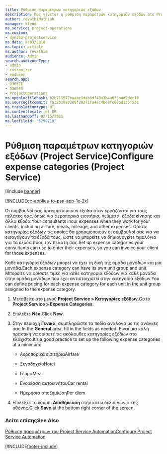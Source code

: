 ```yaml
---
title: Ρύθμιση παραμέτρων κατηγοριών εξόδων
description: Πώς γίνεται η ρύθμιση παραμέτρων κατηγοριών εξόδων στο Project Service
author: revathiMuthiah
manager: kfend
ms.service: project-operations
ms.custom:
- dyn365-projectservice
ms.date: 8/03/2018
ms.topic: article
ms.author: revathim
audience: Admin
search.audienceType:
- admin
- customizer
- enduser
search.app:
- D365CE
- D365PS
- ProjectOperations
ms.openlocfilehash: b2b711977baaae9dabbdf49a3b4a6f3bad9dec18
ms.sourcegitcommit: fa32b1893286f20271fa4ec4be8fc68bd135f53c
ms.translationtype: HT
ms.contentlocale: el-GR
ms.lasthandoff: 02/15/2021
ms.locfileid: "5290719"
---
```

# <a name="configure-expense-categories-project-service"></a><span data-ttu-id="6b735-103">Ρύθμιση παραμέτρων κατηγοριών εξόδων (Project Service)</span><span class="sxs-lookup"><span data-stu-id="6b735-103">Configure expense categories (Project Service)</span></span>

[!include [banner](../includes/psa-now-project-operations.md)]

[!INCLUDE[cc-applies-to-psa-app-1x-2x](../includes/cc-applies-to-psa-app-1x-2x.md)]

<span data-ttu-id="6b735-104">Οι σύμβουλοί σας πραγματοποιούν έξοδα όταν εργάζονται για τους πελάτες σας, όπως για αεροπορικά εισιτήρια, γεύματα, έξοδα κίνησης και άλλα έξοδα.</span><span class="sxs-lookup"><span data-stu-id="6b735-104">Your consultants incur expenses when they work for your clients, including airfare, meals, mileage, and other expenses.</span></span> <span data-ttu-id="6b735-105">Ορίστε κατηγορίες εξόδων τις οποίες θα χρησιμοποιούν οι σύμβουλοί σας για να εισαγάγουν τα έξοδά τους, ώστε να μπορείτε να δημιουργείτε τιμολόγια για τα έξοδα προς τον πελάτη σας.</span><span class="sxs-lookup"><span data-stu-id="6b735-105">Set up expense categories your consultants can use to enter their expenses, so you can invoice your client for those expenses.</span></span>  
  
<span data-ttu-id="6b735-106">Κάθε κατηγορία εξόδων μπορεί να έχει τη δική της ομάδα μονάδων και μια μονάδα.</span><span class="sxs-lookup"><span data-stu-id="6b735-106">Each expense category can have its own unit group and unit.</span></span> <span data-ttu-id="6b735-107">Μπορείτε να ορίσετε τιμές για κάθε κατηγορία εξόδων για κάθε μονάδα στην ομάδα μονάδων που έχει αντιστοιχιστεί στην κατηγορία εξόδων.</span><span class="sxs-lookup"><span data-stu-id="6b735-107">You can define pricing for each expense category for each unit in the unit group assigned to the expense category.</span></span>  
  
1.  <span data-ttu-id="6b735-108">Μεταβείτε στο μενού **Project Service > Κατηγορίες εξόδων**.</span><span class="sxs-lookup"><span data-stu-id="6b735-108">Go to **Project Service > Expense Categories**.</span></span>  
  
2.  <span data-ttu-id="6b735-109">Επιλέξτε **Νέο**.</span><span class="sxs-lookup"><span data-stu-id="6b735-109">Click **New**.</span></span>  
  
3.  <span data-ttu-id="6b735-110">Στην περιοχή **Γενικά**, συμπληρώστε τα πεδία ανάλογα με τις ανάγκες σας.</span><span class="sxs-lookup"><span data-stu-id="6b735-110">In the **General** area, fill in the fields as needed.</span></span> <span data-ttu-id="6b735-111">Είναι μια καλή πρακτική να ορίσετε τις ακόλουθες κατηγορίες εξόδων στο ελάχιστο:</span><span class="sxs-lookup"><span data-stu-id="6b735-111">It’s a good practice to set up the following expense categories at a minimum:</span></span>  
  
    -   <span data-ttu-id="6b735-112">Αεροπορικά εισιτήρια</span><span class="sxs-lookup"><span data-stu-id="6b735-112">Airfare</span></span>  
  
    -   <span data-ttu-id="6b735-113">Ξενοδοχείο</span><span class="sxs-lookup"><span data-stu-id="6b735-113">Hotel</span></span>  
  
    -   <span data-ttu-id="6b735-114">Γεύμα</span><span class="sxs-lookup"><span data-stu-id="6b735-114">Meal</span></span>  
  
    -   <span data-ttu-id="6b735-115">Ενοικίαση αυτοκινήτου</span><span class="sxs-lookup"><span data-stu-id="6b735-115">Car rental</span></span>  
  
    -   <span data-ttu-id="6b735-116">Ημερήσια αποζημίωση</span><span class="sxs-lookup"><span data-stu-id="6b735-116">Per diem</span></span>  
  
4.  <span data-ttu-id="6b735-117">Επιλέξτε το κουμπί **Αποθήκευση** στην κάτω δεξιά γωνία της οθόνης.</span><span class="sxs-lookup"><span data-stu-id="6b735-117">Click **Save** at the bottom right corner of the screen.</span></span>  
  
### <a name="see-also"></a><span data-ttu-id="6b735-118">Δείτε επίσης</span><span class="sxs-lookup"><span data-stu-id="6b735-118">See Also</span></span>  
 [<span data-ttu-id="6b735-119">Ρύθμιση παραμέτρων του Project Service Automation</span><span class="sxs-lookup"><span data-stu-id="6b735-119">Configure Project Service Automation</span></span>](../psa/configure.md)


[!INCLUDE[footer-include](../includes/footer-banner.md)]